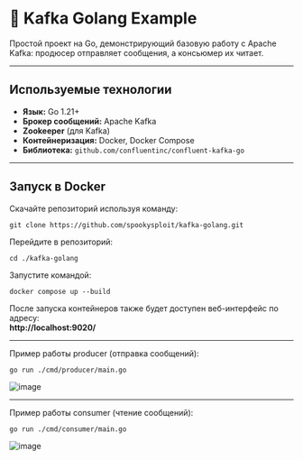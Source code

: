 # 📡 Kafka Golang Example

Простой проект на Go, демонстрирующий базовую работу с Apache Kafka: продюсер отправляет сообщения, а консьюмер их читает.

---

## Используемые технологии

- **Язык:** Go 1.21+
- **Брокер сообщений:** Apache Kafka
- **Zookeeper** (для Kafka)
- **Контейнеризация:** Docker, Docker Compose
- **Библиотека:** `github.com/confluentinc/confluent-kafka-go`

---

## Запуск в Docker
Скачайте репозиторий используя команду:
```
git clone https://github.com/spookysploit/kafka-golang.git
```
Перейдите в репозиторий:
```
cd ./kafka-golang
```
Запустите командой:
```
docker compose up --build
```
После запуска контейнеров также будет доступен веб-интерфейс по адресу:\
__http://localhost:9020/__

---

Пример работы producer (отправка сообщений):
```
go run ./cmd/producer/main.go
```
![image](https://github.com/user-attachments/assets/aa0c0e2c-426c-48a1-8622-79a1be064feb)

--- 

Пример работы consumer (чтение сообщений):
```
go run ./cmd/consumer/main.go
```
![image](https://github.com/user-attachments/assets/d2e1f11f-947f-4121-9192-9ef24eea6941)
